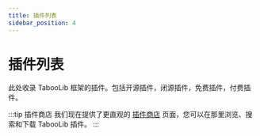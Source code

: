 ```yaml
---
title: 插件列表
sidebar_position: 4
---
```


# 插件列表

此处收录 TabooLib 框架的插件。包括开源插件，闭源插件，免费插件，付费插件。

:::tip 插件商店
我们现在提供了更直观的 [插件商店](/plugin-catalog) 页面，您可以在那里浏览、搜索和下载 TabooLib 插件。
:::
